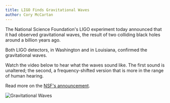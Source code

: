 ```yaml
---
title: LIGO Finds Gravitational Waves
author: Cory McCartan
---
```

The National Science Foundation's LIGO experiment today announced that it had observed gravitational waves, the result of two colliding black holes around a billion years ago. 
<!-- END_EXCERPT-->

Both LIGO detectors, in Washington and in Louisiana, confirmed the gravitational waves.

Watch the video below to hear what the waves sound like.  The first sound is unaltered; the second, a frequency-shifted version that is more in the range of human hearing.

<script height="352px" width="540px" src="http://player.ooyala.com/iframe.js#ec=x0dGF1MDE6yMowM-v7rJi0cfs0YnWbHD&pbid=91ac0f6dcbdf466c84659dbc54039487"></script>

Read more on the [NSF's announcement](http://www.nsf.gov/news/news_summ.jsp?cntn_id=137628).

![Gravitational Waves](http://scitechdaily.com/images/Gravitational-Waves-Help-Astronomers-Understand-Black-Hole-Weight-Gain.jpg)
